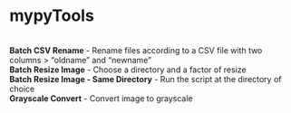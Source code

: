 # mypyTools
\
**Batch CSV Rename** - Rename files according to a CSV file with two columns > “oldname” and “newname”\
**Batch Resize Image** -  Choose a directory and a factor of resize\
**Batch Resize Image - Same Directory** -  Run the script at the directory of choice\
**Grayscale Convert** - Convert image to grayscale
